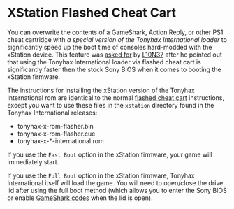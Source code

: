 # XStation Flashed Cheat Cart

You can overwrite the contents of a GameShark, Action Reply, or other PS1 cheat cartridge with _a special version of the Tonyhax International loader_ to significantly speed up the boot time of consoles hard-modded with the xStation device. This feature was [asked for](https://github.com/alex-free/tonyhax/issues/29) by [L10N37](https://github.com/L10N37) after he pointed out that using the Tonyhax International loader via flashed cheat cart is significantly faster then the stock Sony BIOS when it comes to booting the xStation firmware.

The instructions for installing the xStation version of the Tonyhax International rom are identical to the normal [flashed cheat cart](flashed-cheat-cart.md) instructions, except you want to use these files in the `xstation` directory found in the Tonyhax International releases:

*   tonyhax-x-rom-flasher.bin
*   tonyhax-x-rom-flasher.cue
*   tonyhax-x-*-international.rom

If you use the `Fast Boot` option in the xStation firmware, your game will immediately start.

If you use the `Full Boot` option in the xStation firmware, Tonyhax International itself will load the game. You will need to open/close the drive lid after using the full boot method (which allows you to enter the Sony BIOS or enable [GameShark codes](gameshark-code-support.md) when the lid is open).
